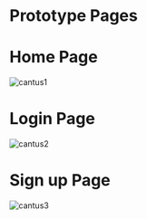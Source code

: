 # Prototype Pages

# Home Page

![cantus1](https://user-images.githubusercontent.com/73452073/149424105-532821e7-efbc-45ec-8a75-5133187d3839.png)

# Login Page

![cantus2](https://user-images.githubusercontent.com/73452073/149424181-080f0acd-b88b-4283-b612-180da610624f.png)

# Sign up Page

![cantus3](https://user-images.githubusercontent.com/73452073/149424233-cd31b5af-e91f-4552-a1de-c6349866fb9a.png)
